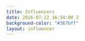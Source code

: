 ```yaml
---
title: Influencers
date: 2016-07-22 16:54:00 Z
background-color: "#367bff"
layout: influencer
---
```


